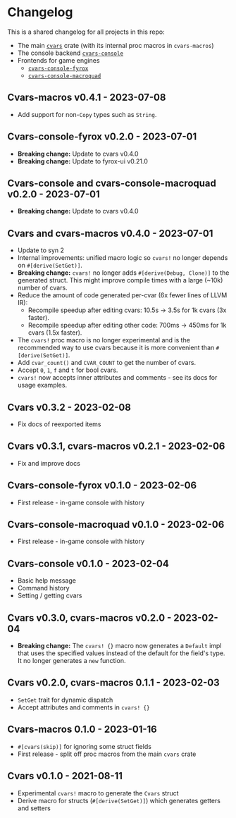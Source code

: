 # Changelog

This is a shared changelog for all projects in this repo:

- The main [`cvars`](https://crates.io/crates/cvars) crate (with its internal proc macros in `cvars-macros`)
- The console backend [`cvars-console`](https://crates.io/crates/cvars-console)
- Frontends for game engines
  - [`cvars-console-fyrox`](https://crates.io/crates/cvars-console-fyrox)
  - [`cvars-console-macroquad`](https://crates.io/crates/cvars-console-macroquad)

## Cvars-macros v0.4.1 - 2023-07-08

- Add support for non-`Copy` types such as `String`.

## Cvars-console-fyrox v0.2.0 - 2023-07-01

- **Breaking change:** Update to cvars v0.4.0
- **Breaking change:** Update to fyrox-ui v0.21.0

## Cvars-console and cvars-console-macroquad v0.2.0 - 2023-07-01

- **Breaking change:** Update to cvars v0.4.0

## Cvars and cvars-macros v0.4.0 - 2023-07-01

- Update to syn 2
- Internal improvements: unified macro logic so `cvars!` no longer depends on `#[derive(SetGet)]`.
- **Breaking change:** `cvars!` no longer adds `#[derive(Debug, Clone)]` to the generated struct. This might improve compile times with a large (~10k) number of cvars.
- Reduce the amount of code generated per-cvar (6x fewer lines of LLVM IR):
  - Recompile speedup after editing cvars: 10.5s -> 3.5s for 1k cvars (3x faster).
  - Recompile speedup after editing other code: 700ms -> 450ms for 1k cvars (1.5x faster).
- The `cvars!` proc macro is no longer experimental and is the recommended way to use cvars because it is more convenient than `#[derive(SetGet)]`.
- Add `cvar_count()` and `CVAR_COUNT` to get the number of cvars.
- Accept `0`, `1`, `f` and `t` for bool cvars.
- `cvars!` now accepts inner attributes and comments - see its docs for usage examples.

## Cvars v0.3.2 - 2023-02-08

- Fix docs of reexported items

## Cvars v0.3.1, cvars-macros v0.2.1 - 2023-02-06

- Fix and improve docs

## Cvars-console-fyrox v0.1.0 - 2023-02-06

- First release - in-game console with history

## Cvars-console-macroquad v0.1.0 - 2023-02-06

- First release - in-game console with history

## Cvars-console v0.1.0 - 2023-02-04

- Basic help message
- Command history
- Setting / getting cvars

## Cvars v0.3.0, cvars-macros v0.2.0 - 2023-02-04

- **Breaking change:** The `cvars! {}` macro now generates a `Default` impl that uses the specified values instead of the default for the field's type. It no longer generates a `new` function.

## Cvars v0.2.0, cvars-macros 0.1.1 - 2023-02-03

- `SetGet` trait for dynamic dispatch
- Accept attributes and comments in `cvars! {}`

## Cvars-macros 0.1.0 - 2023-01-16

- `#[cvars(skip)]` for ignoring some struct fields
- First release - split off proc macros from the main `cvars` crate

## Cvars v0.1.0 - 2021-08-11

- Experimental `cvars!` macro to generate the `Cvars` struct
- Derive macro for structs (`#[derive(SetGet)]`) which generates getters and setters
